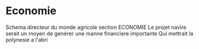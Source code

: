 # Economie
Schema directeur du monde agricole section ECONOMIE
Le projet navire serait un moyen de genérer une manne financiere importante
Qui mettrait la polynesie a l'abri
